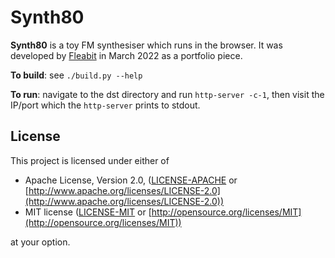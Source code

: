 # Synth80

**Synth80** is a toy FM synthesiser which runs in the browser. It was developed by
[Fleabit](fleabit.dev) in March 2022 as a portfolio piece.

**To build**: see `./build.py --help`

**To run**: navigate to the dst directory and run `http-server -c-1`, then visit the
IP/port which the `http-server` prints to stdout.

## License

This project is licensed under either of

- Apache License, Version 2.0, ([LICENSE-APACHE](LICENSE-APACHE) or
  [http://www.apache.org/licenses/LICENSE-2.0](http://www.apache.org/licenses/LICENSE-2.0))
- MIT license ([LICENSE-MIT](LICENSE-MIT) or
  [http://opensource.org/licenses/MIT](http://opensource.org/licenses/MIT))

at your option.
